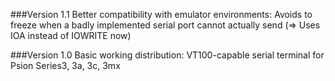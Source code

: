 ###Version 1.1
Better compatibility with emulator environments: Avoids to freeze when a badly implemented serial port cannot actually send
(=> Uses IOA instead of IOWRITE now)

###Version 1.0
Basic working distribution: VT100-capable serial terminal for Psion Series3, 3a, 3c, 3mx


